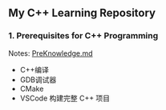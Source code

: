 ## My C++ Learning Repository


### 1. Prerequisites for C++ Programming

Notes: [PreKnowledge.md](Notes/PreKnowledge.md)

- C++编译
- GDB调试器
- CMake
- VSCode 构建完整 C++ 项目
